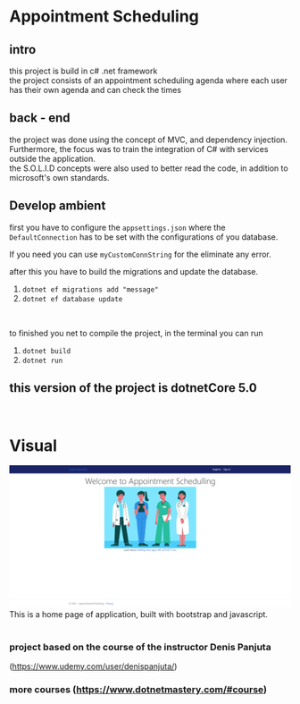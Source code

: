 # Appointment Scheduling

## intro 
this project is build in c# .net framework </br>
the project consists of an appointment scheduling agenda where each user has their own agenda and can check the times


## back - end 
the project was done using the concept of MVC, and dependency injection.
Furthermore, the focus was to train the integration of C# with services outside the application.
</br>
the S.O.L.I.D concepts were also used to better read the code, in addition to microsoft's own standards.

## Develop ambient
first you have to configure the `appsettings.json` where the `DefaultConnection` has to be set with the configurations of you database.
</br>

If you need you can use `myCustomConnString` for the eliminate any error.
</br>

after this you have to build the migrations and update the database.
1. `dotnet ef migrations add "message"`
2. `dotnet ef database update`
</br>

to finished you net to compile the project, in the terminal you can run
1. `dotnet build`
2. `dotnet run`

##  this version of the project is dotnetCore 5.0
</br>

# Visual
![Home](./images/homepage.png)
</br>
This is a home page of application, built with bootstrap and javascript.
</br>
</br>

### project based on the course of the instructor Denis Panjuta 
 (https://www.udemy.com/user/denispanjuta/)
</br>

### more courses  (https://www.dotnetmastery.com/#course)
